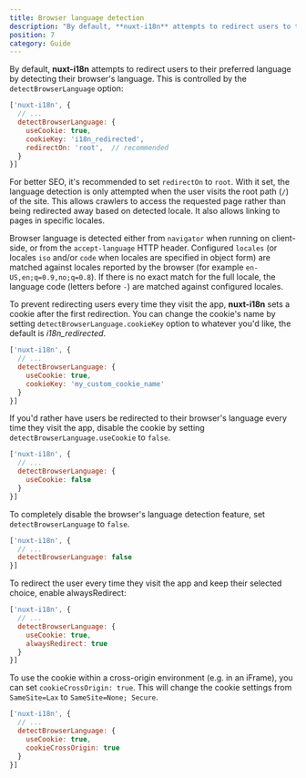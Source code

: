 ```yaml
---
title: Browser language detection
description: "By default, **nuxt-i18n** attempts to redirect users to their preferred language by detecting their browser's language. This is controlled by the `detectBrowserLanguage` option:"
position: 7
category: Guide
---
```


By default, **nuxt-i18n** attempts to redirect users to their preferred language by detecting their browser's language. This is controlled by the `detectBrowserLanguage` option:

```js {}[nuxt.config.js]
['nuxt-i18n', {
  // ...
  detectBrowserLanguage: {
    useCookie: true,
    cookieKey: 'i18n_redirected',
    redirectOn: 'root',  // recommended
  }
}]
```

<alert type="info">

For better SEO, it's recommended to set `redirectOn` to `root`. With it set, the language detection is only attempted when the user visits the root path (`/`) of the site. This allows crawlers to access the requested page rather than being redirected away based on detected locale. It also allows linking to pages in specific locales.

</alert>

Browser language is detected either from `navigator` when running on client-side, or from the `accept-language` HTTP header. Configured `locales` (or locales `iso` and/or `code` when locales are specified in object form) are matched against locales reported by the browser (for example `en-US,en;q=0.9,no;q=0.8`). If there is no exact match for the full locale, the language code (letters before `-`) are matched against configured locales.

To prevent redirecting users every time they visit the app, **nuxt-i18n** sets a cookie after the first redirection. You can change the cookie's name by setting `detectBrowserLanguage.cookieKey` option to whatever you'd like, the default is _i18n_redirected_.

```js {}[nuxt.config.js]
['nuxt-i18n', {
  // ...
  detectBrowserLanguage: {
    useCookie: true,
    cookieKey: 'my_custom_cookie_name'
  }
}]
```

If you'd rather have users be redirected to their browser's language every time they visit the app, disable the cookie by setting `detectBrowserLanguage.useCookie` to `false`.

```js {}[nuxt.config.js]
['nuxt-i18n', {
  // ...
  detectBrowserLanguage: {
    useCookie: false
  }
}]
```

To completely disable the browser's language detection feature, set `detectBrowserLanguage` to `false`.

```js {}[nuxt.config.js]
['nuxt-i18n', {
  // ...
  detectBrowserLanguage: false
}]
```

To redirect the user every time they visit the app and keep their selected choice, enable alwaysRedirect:

```js {}[nuxt.config.js]
['nuxt-i18n', {
  // ...
  detectBrowserLanguage: {
    useCookie: true,
    alwaysRedirect: true
  }
}]
```

To use the cookie within a cross-origin environment (e.g. in an iFrame), you can set `cookieCrossOrigin: true`. This will change the cookie settings from `SameSite=Lax` to `SameSite=None; Secure`.

```js {}[nuxt.config.js]
['nuxt-i18n', {
  // ...
  detectBrowserLanguage: {
    useCookie: true,
    cookieCrossOrigin: true
  }
}]
```
